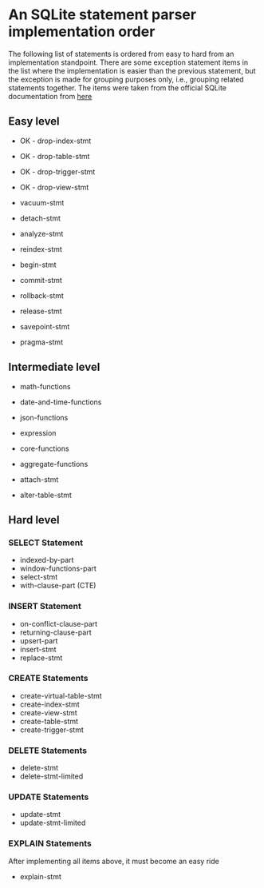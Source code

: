 # An SQLite statement parser implementation order

The following list of statements is ordered from easy to hard from an 
implementation standpoint. There are some exception statement items in the list
where the implementation is easier than the previous statement, but the 
exception is made for grouping purposes only, i.e., grouping related statements
together.
The items were taken from the official SQLite documentation from [here](https://www.sqlite.org/lang.html)

## Easy level

- OK - drop-index-stmt
- OK - drop-table-stmt
- OK - drop-trigger-stmt
- OK - drop-view-stmt

- vacuum-stmt
- detach-stmt
- analyze-stmt
- reindex-stmt

- begin-stmt
- commit-stmt
- rollback-stmt
- release-stmt
- savepoint-stmt
- pragma-stmt

## Intermediate level 

- math-functions
- date-and-time-functions
- json-functions
- expression
- core-functions
- aggregate-functions

- attach-stmt
- alter-table-stmt

## Hard level

### SELECT Statement

- indexed-by-part
- window-functions-part
- select-stmt
- with-clause-part (CTE)

### INSERT Statement

- on-conflict-clause-part
- returning-clause-part
- upsert-part
- insert-stmt
- replace-stmt

### CREATE Statements

- create-virtual-table-stmt
- create-index-stmt
- create-view-stmt
- create-table-stmt
- create-trigger-stmt

### DELETE Statements

- delete-stmt
- delete-stmt-limited

### UPDATE Statements
- update-stmt
- update-stmt-limited

### EXPLAIN Statements 
After implementing all items above, it must become an easy ride
- explain-stmt 